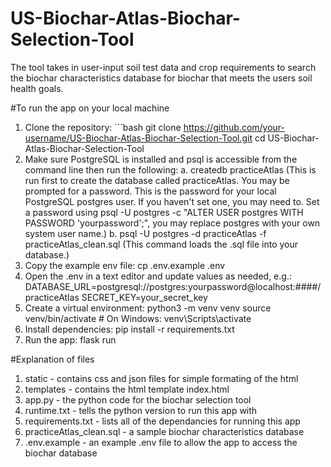 # US-Biochar-Atlas-Biochar-Selection-Tool
The tool takes in user-input soil test data and crop requirements to search the biochar characteristics database for biochar that meets the users soil health goals.

#To run the app on your local machine
1. Clone the repository: ```bash
git clone https://github.com/your-username/US-Biochar-Atlas-Biochar-Selection-Tool.git
cd US-Biochar-Atlas-Biochar-Selection-Tool
2. Make sure PostgreSQL is installed and psql is accessible from the command line then run the following:
  a. createdb practiceAtlas (This is run first to create the database called practiceAtlas. You may be prompted for a password. This is the password for your local PostgreSQL postgres user. If you haven't set one, you may need to. Set a password using psql -U postgres -c "ALTER USER postgres WITH PASSWORD 'yourpassword';", you may replace postgres with your own system user name.)
  b. psql -U postgres -d practiceAtlas -f practiceAtlas_clean.sql (This command loads the .sql file into your database.)
3. Copy the example env file:
  cp .env.example .env
4. Open the .env in a text editor and update values as needed, e.g.:
DATABASE_URL=postgresql://postgres:yourpassword@localhost:####/practiceAtlas
SECRET_KEY=your_secret_key
5. Create a virtual environment:
   python3 -m venv venv
source venv/bin/activate  # On Windows: venv\Scripts\activate
6. Install dependencies:
  pip install -r requirements.txt
7. Run the app:
   flask run


#Explanation of files
1. static - contains css and json files for simple formating of the html
2. templates - contains the html template index.html
3. app.py - the python code for the biochar selection tool
4. runtime.txt - tells the python version to run this app with
5. requirements.txt - lists all of the dependancies for running this app
6. practiceAtlas_clean.sql - a sample biochar characteristics database
7. .env.example - an example .env file to allow the app to access the biochar database
